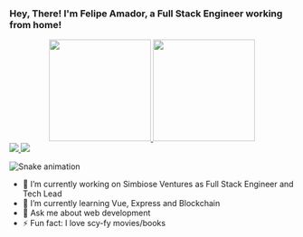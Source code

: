 ### Hey, There! I'm Felipe Amador, a Full Stack Engineer working from home!
<div align="center">
  <a href="https://github.com/rafaballerini">
  <img height="180em" src="https://github-readme-stats.vercel.app/api?username=felipe-dna&show_icons=true&theme=radical&include_all_commits=true&count_private=true"/>
  <img height="180em" src="https://github-readme-stats.vercel.app/api/top-langs/?username=felipe-dna&layout=compact&langs_count=7&theme=radical"/>
</div> 
<a href="https://www.linkedin.com/in/felipe-dna/" target="_blank">
  <img src="https://img.shields.io/badge/-LinkedIn-%230077B5?style=for-the-badge&logo=linkedin&logoColor=white" target="_blank">
</a>
  
<a href = "mailto:felipedavidamador@gmail.com">
  <img src="https://img.shields.io/badge/-Gmail-%23333?style=for-the-badge&logo=gmail&logoColor=white" target="_blank">
</a>
   
![Snake animation](/img/github-contribution.svg)

- 🔭 I’m currently working on Simbiose Ventures as Full Stack Engineer and Tech Lead
- 🌱 I’m currently learning Vue, Express and Blockchain
- 💬 Ask me about web development
- ⚡ Fun fact: I love scy-fy movies/books
